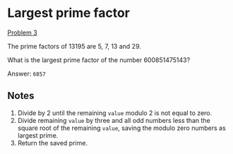 # Largest prime factor

[Problem 3](https://projecteuler.net/problem=3)

The prime factors of 13195 are 5, 7, 13 and 29.

What is the largest prime factor of the number 600851475143?

Answer: `6857`

## Notes

1. Divide by 2 until the remaining `value` modulo 2 is not equal to zero.
1. Divide remaining `value` by three and all odd numbers less than the square root 
   of the remaining `value`, saving the modulo zero numbers as largest prime.
1. Return the saved prime.




